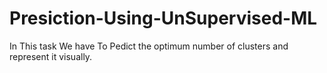 # Presiction-Using-UnSupervised-ML
In This task We have To Pedict the optimum number of clusters and represent it visually.

